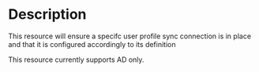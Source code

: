 # Description

This resource will ensure a specifc user profile sync connection
is in place and that it is configured accordingly to its definition

This resource currently supports AD only.
